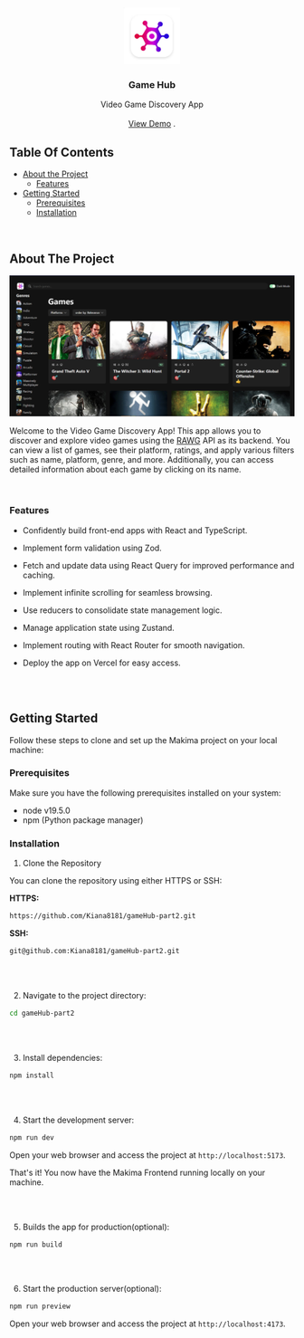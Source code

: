 <br/>
<p align="center">
  <a href="https://github.com/Kiana8181/gameHub-part2">
    <img src="images/logo.png" alt="Logo" width="100" height="100">
  </a>

  <h3 align="center">Game Hub</h3>

  <p align="center">
    Video Game Discovery App
    <br/>
    <br/>
    <a href="https://game-hub-six-neon.vercel.app/">View Demo</a>
    .
  </p>
</p>



## Table Of Contents

* [About the Project](#about-the-project)
  * [Features](#features)
* [Getting Started](#getting-started)
  * [Prerequisites](#prerequisites)
  * [Installation](#installation)

<br />

## About The Project

![Screen Shot](images/screenshot.png)

Welcome to the Video Game Discovery App! This app allows you to discover and explore video games using the [RAWG](https://rawg.io/) API as its backend. You can view a list of games, see their platform, ratings, and apply various filters such as name, platform, genre, and more. Additionally, you can access detailed information about each game by clicking on its name.

<br />

### Features

- Confidently build front-end apps with React and TypeScript.
- Implement form validation using Zod.
- Fetch and update data using React Query for improved performance and caching.
- Implement infinite scrolling for seamless browsing.
- Use reducers to consolidate state management logic.
- Manage application state using Zustand.
- Implement routing with React Router for smooth navigation.
- Deploy the app on Vercel for easy access.

  <br />
  <br />

## Getting Started

Follow these steps to clone and set up the Makima project on your local machine:

### Prerequisites

Make sure you have the following prerequisites installed on your system:

- node v19.5.0
- npm (Python package manager)

### Installation

1. Clone the Repository

You can clone the repository using either HTTPS or SSH:

**HTTPS:**
```sh
https://github.com/Kiana8181/gameHub-part2.git
```

**SSH:**
```sh
git@github.com:Kiana8181/gameHub-part2.git
```

<br/>
<br/>

2. Navigate to the project directory:

```sh
cd gameHub-part2
```

<br/>
<br/>

3. Install dependencies:

```sh
npm install
```

<br/>
<br/>

4. Start the development server:

```sh
npm run dev
```

Open your web browser and access the project at `http://localhost:5173`.

That's it! You now have the Makima Frontend running locally on your machine.

<br/>
<br/>

5. Builds the app for production(optional):

```sh
npm run build

```

<br/>
<br/>

6. Start the production server(optional):

```sh
npm run preview
```

Open your web browser and access the project at `http://localhost:4173`.
